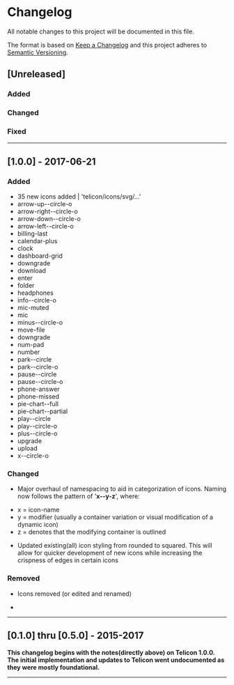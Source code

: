 # Changelog
All notable changes to this project will be documented in this file.

The format is based on [Keep a Changelog](http://keepachangelog.com/en/1.0.0/)
and this project adheres to [Semantic Versioning](http://semver.org/spec/v2.0.0.html).

## [Unreleased]

### Added

### Changed

### Fixed

---

## [1.0.0] - 2017-06-21

### Added
* 35 new icons added | 'telicon/icons/svg/...'
 * arrow-up--circle-o
 * arrow-right--circle-o
 * arrow-down--circle-o
 * arrow-left--circle-o
 * billing-last
 * calendar-plus
 * clock
 * dashboard-grid
  * downgrade
  * download
  * enter
  * folder
  * headphones
  * info--circle-o
  * mic-muted
  * mic
  * minus--circle-o
  * move-file
  * downgrade
  * num-pad
  * number
  * park--circle
  * park--circle-o
  * pause--circle
  * pause--circle-o
  * phone-answer
  * phone-missed
  * pie-chart--full
  * pie-chart--partial
  * play--circle
  * play--circle-o
  * plus--circle-o
  * upgrade
  * upload
  * x--circle-o

### Changed
- Major overhaul of namespacing to aid in categorization of icons. Naming now follows the pattern of '**x--y-z**', where:
 * x = icon-name
 * y = modifier (usually a container variation or visual modification of a dynamic icon)
 * z = denotes that the modifying container is outlined

- Updated existing(all) icon styling from rounded to squared. This will allow for quicker development of new icons while increasing the crispness of edges in certain icons

### Removed
- Icons removed (or edited and renamed)
 *   

---

## [0.1.0] thru [0.5.0] - 2015-2017

**This changelog begins with the notes(directly above) on Telicon 1.0.0. The initial implementation and updates to Telicon went undocumented as they were mostly foundational.**

---
